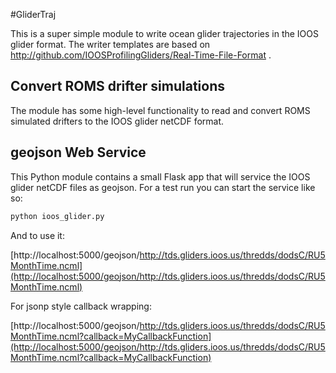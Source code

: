 #GliderTraj

This is a super simple module to write ocean glider trajectories in the IOOS glider format. The writer templates are based on http://github.com/IOOSProfilingGliders/Real-Time-File-Format .

## Convert ROMS drifter simulations

The module has some high-level functionality to read and convert ROMS simulated drifters to the IOOS glider netCDF format.

## geojson Web Service

This Python module contains a small Flask app that will service the IOOS glider netCDF files as geojson. For a test run you can start the service like so:

```bash
python ioos_glider.py
```

And to use it:

[http://localhost:5000/geojson/http://tds.gliders.ioos.us/thredds/dodsC/RU5MonthTime.ncml](http://localhost:5000/geojson/http://tds.gliders.ioos.us/thredds/dodsC/RU5MonthTime.ncml)

For jsonp style callback wrapping:

[http://localhost:5000/geojson/http://tds.gliders.ioos.us/thredds/dodsC/RU5MonthTime.ncml?callback=MyCallbackFunction](http://localhost:5000/geojson/http://tds.gliders.ioos.us/thredds/dodsC/RU5MonthTime.ncml?callback=MyCallbackFunction)
